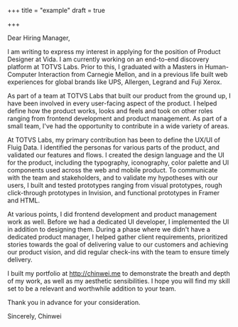 +++
title = "example"
draft = true

+++

Dear Hiring Manager,

I am writing to express my interest in applying for the position of Product Designer at Vida. I am currently working on an end-to-end discovery platform at TOTVS Labs. Prior to this, I graduated with a Masters in Human-Computer Interaction from Carnegie Mellon, and in a previous life built web experiences for global brands like UPS, Allergen, Legrand and Fuji Xerox.

As part of a team at TOTVS Labs that built our product from the ground up, I have been involved in every user-facing aspect of the product. I helped define how the product works, looks and feels and took on other roles ranging from frontend development and product management. As part of a small team, I've had the opportunity to contribute in a wide variety of areas.

At TOTVS Labs, my primary contribution has been to define the UX/UI of Fluig Data. I identified the personas for various parts of the product, and validated our features and flows. I created the design language and the UI for the product, including the typography, iconography, color palette and UI components used across the web and mobile product. To communicate with the team and stakeholders, and to validate my hypotheses with our users, I built and tested prototypes ranging from visual prototypes, rough click-through prototypes in Invision, and functional prototypes in Framer and HTML. 

At various points, I did frontend development and product management work as well. Before we had a dedicated UI developer, I implemented the UI in addition to designing them. During a phase where we didn't have a dedicated product manager, I helped gather client requirements, prioritized stories towards the goal of delivering value to our customers and achieving our product vision, and did regular check-ins with the team to ensure timely delivery.

I built my portfolio at http://chinwei.me to demonstrate the breath and depth of my work, as well as my aesthetic sensibilities. I hope you will find my skill set to be a relevant and worthwhile addition to your team.

Thank you in advance for your consideration.

Sincerely,
Chinwei
